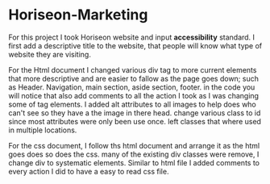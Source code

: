 # Horiseon-Marketing

For this project I took Horiseon website and input **accessibility** standard.
I first add a descriptive title to the website, that people will know what type of website they are visiting.

For the Html document I changed various div tag to more current elements that more descriptive and are easier to fallow as the page goes down; such as Header. Navigation, main section, aside section, footer. in the code you will notice that also add comments to all the action I took as I was changing some of tag elements. I added alt attributes to all images to help does who can't see so they have a the image in there head. change various class to id since most attributes were only been use once. left classes that where used in multiple locations.

For the css document, I follow ths html document and arrange it as the html goes does so does the css. many of the existing div classes were remove, I change div to systematic elements. Similar to html file I added comments to every action I did to have a easy to read css file. 
